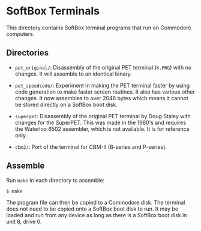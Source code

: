 # SoftBox Terminals

This directory contains SoftBox terminal programs that run on
Commodore computers.

## Directories

 - `pet_original/`: Disassembly of the original PET terminal (`K.PRG`) with no
   changes.  It will assemble to an identical binary.

 - `pet_speedcode/`: Experiment in making the PET terminal faster by
   using code generation to make faster screen routines.  It also has various other
   changes.  It now assembles to over 2048 bytes which means it cannot be stored directly
   on a SoftBox boot disk.

 - `superpet`: Disassembly of the original PET terminal by Doug Staley with changes
   for the SuperPET.  This was made in the 1980's and requires the Waterloo 6502 assembler,
   which is not available.  It is for reference only.

 - `cbm2/`: Port of the terminal for CBM-II (B-series and P-series).

## Assemble

Run `make` in each directory to assemble:

    $ make

The program file can then be copied to a Commodore disk.  The terminal does
not need to be copied onto a SoftBox boot disk to run.  It may be loaded
and run from any device as long as there is a SoftBox boot disk in unit 8,
drive 0.
